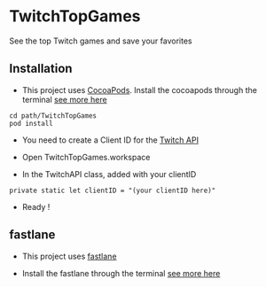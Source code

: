 # TwitchTopGames
See the top Twitch games and save your favorites

## Installation

- This project uses [CocoaPods](https://cocoapods.org). Install the cocoapods through the terminal [see more here](https://guides.cocoapods.org/using/getting-started.html)

```
cd path/TwitchTopGames
pod install
```

- You need to create a Client ID for the [Twitch API](https://dev.twitch.tv/docs/v5/guides/using-the-twitch-api#getting-a-client-id)

- Open TwitchTopGames.workspace

- In the TwitchAPI class, added with your clientID

```
private static let clientID = "(your clientID here)"
```

- Ready !

## fastlane

- This project uses [fastlane](https://fastlane.tools/)

- Install the fastlane through the terminal [see more here](https://docs.fastlane.tools/getting-started/ios/setup/)


